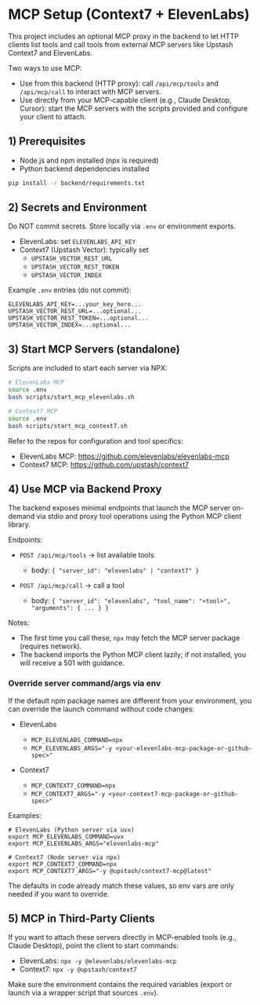 # MCP Setup (Context7 + ElevenLabs)

This project includes an optional MCP proxy in the backend to let HTTP clients list tools and call tools from external MCP servers like Upstash Context7 and ElevenLabs.

Two ways to use MCP:

- Use from this backend (HTTP proxy): call `/api/mcp/tools` and `/api/mcp/call` to interact with MCP servers.
- Use directly from your MCP-capable client (e.g., Claude Desktop, Cursor): start the MCP servers with the scripts provided and configure your client to attach.

## 1) Prerequisites

- Node.js and npm installed (npx is required)
- Python backend dependencies installed

```bash
pip install -r backend/requirements.txt
```

## 2) Secrets and Environment

Do NOT commit secrets. Store locally via `.env` or environment exports.

- ElevenLabs: set `ELEVENLABS_API_KEY`
- Context7 (Upstash Vector): typically set
  - `UPSTASH_VECTOR_REST_URL`
  - `UPSTASH_VECTOR_REST_TOKEN`
  - `UPSTASH_VECTOR_INDEX`

Example `.env` entries (do not commit):

```
ELEVENLABS_API_KEY=...your_key_here...
UPSTASH_VECTOR_REST_URL=...optional...
UPSTASH_VECTOR_REST_TOKEN=...optional...
UPSTASH_VECTOR_INDEX=...optional...
```

## 3) Start MCP Servers (standalone)

Scripts are included to start each server via NPX:

```bash
# ElevenLabs MCP
source .env
bash scripts/start_mcp_elevenlabs.sh

# Context7 MCP
source .env
bash scripts/start_mcp_context7.sh
```

Refer to the repos for configuration and tool specifics:

- ElevenLabs MCP: https://github.com/elevenlabs/elevenlabs-mcp
- Context7 MCP: https://github.com/upstash/context7

## 4) Use MCP via Backend Proxy

The backend exposes minimal endpoints that launch the MCP server on-demand via stdio and proxy tool operations using the Python MCP client library.

Endpoints:

- `POST /api/mcp/tools` → list available tools
  - body: `{ "server_id": "elevenlabs" | "context7" }`

- `POST /api/mcp/call` → call a tool
  - body: `{ "server_id": "elevenlabs", "tool_name": "<tool>", "arguments": { ... } }`

Notes:

- The first time you call these, `npx` may fetch the MCP server package (requires network).
- The backend imports the Python MCP client lazily; if not installed, you will receive a 501 with guidance.

### Override server command/args via env

If the default npm package names are different from your environment, you can override the launch command without code changes:

- ElevenLabs
  - `MCP_ELEVENLABS_COMMAND=npx`
  - `MCP_ELEVENLABS_ARGS="-y <your-elevenlabs-mcp-package-or-github-spec>"`

- Context7
  - `MCP_CONTEXT7_COMMAND=npx`
  - `MCP_CONTEXT7_ARGS="-y <your-context7-mcp-package-or-github-spec>"`

Examples:

```
# ElevenLabs (Python server via uvx)
export MCP_ELEVENLABS_COMMAND=uvx
export MCP_ELEVENLABS_ARGS="elevenlabs-mcp"

# Context7 (Node server via npx)
export MCP_CONTEXT7_COMMAND=npx
export MCP_CONTEXT7_ARGS="-y @upstash/context7-mcp@latest"
```

The defaults in code already match these values, so env vars are only needed if you want to override.

## 5) MCP in Third-Party Clients

If you want to attach these servers directly in MCP-enabled tools (e.g., Claude Desktop), point the client to start commands:

- ElevenLabs: `npx -y @elevenlabs/elevenlabs-mcp`
- Context7: `npx -y @upstash/context7`

Make sure the environment contains the required variables (export or launch via a wrapper script that sources `.env`).
